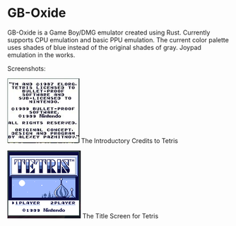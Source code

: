 # GB-Oxide

GB-Oxide is a Game Boy/DMG emulator created using Rust. Currently supports CPU emulation and basic PPU emulation. The current color palette uses shades of blue instead of the original shades of gray. Joypad emulation in the works. 


Screenshots:

![Alt text](Screenshots/Intro-Credits.jpeg "The Introductory Credits to Tetris")
The Introductory Credits to Tetris


![Alt text](Screenshots/Tetris.png "The Tetris Title Screen")
The Title Screen for Tetris
